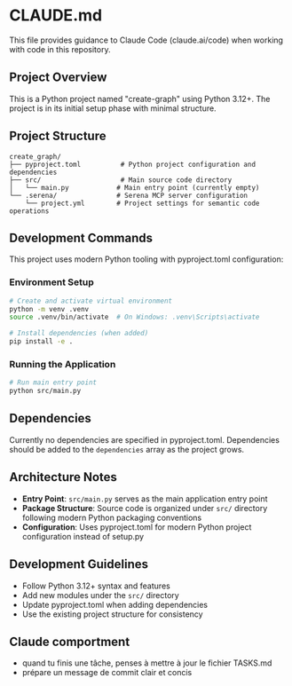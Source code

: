 # CLAUDE.md

This file provides guidance to Claude Code (claude.ai/code) when working with code in this repository.

## Project Overview

This is a Python project named "create-graph" using Python 3.12+. The project is in its initial setup phase with minimal structure.

## Project Structure

```
create_graph/
├── pyproject.toml          # Python project configuration and dependencies
├── src/                    # Main source code directory
│   └── main.py            # Main entry point (currently empty)
└── .serena/               # Serena MCP server configuration
    └── project.yml        # Project settings for semantic code operations
```

## Development Commands

This project uses modern Python tooling with pyproject.toml configuration:

### Environment Setup
```bash
# Create and activate virtual environment
python -m venv .venv
source .venv/bin/activate  # On Windows: .venv\Scripts\activate

# Install dependencies (when added)
pip install -e .
```

### Running the Application
```bash
# Run main entry point
python src/main.py
```

## Dependencies

Currently no dependencies are specified in pyproject.toml. Dependencies should be added to the `dependencies` array as the project grows.

## Architecture Notes

- **Entry Point**: `src/main.py` serves as the main application entry point
- **Package Structure**: Source code is organized under `src/` directory following modern Python packaging conventions
- **Configuration**: Uses pyproject.toml for modern Python project configuration instead of setup.py

## Development Guidelines

- Follow Python 3.12+ syntax and features
- Add new modules under the `src/` directory
- Update pyproject.toml when adding dependencies
- Use the existing project structure for consistency

## Claude comportment
- quand tu finis une tâche, penses à mettre à jour le fichier TASKS.md
- prépare un message de commit clair et concis